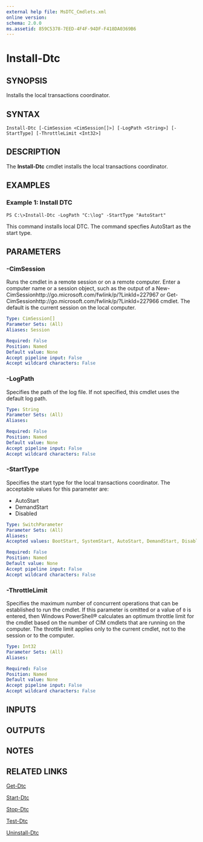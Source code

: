 ```yaml
---
external help file: MsDTC_Cmdlets.xml
online version: 
schema: 2.0.0
ms.assetid: 859C5378-7EED-4F4F-94DF-F418DA0369B6
---
```


# Install-Dtc

## SYNOPSIS
Installs the local transactions coordinator.

## SYNTAX

```
Install-Dtc [-CimSession <CimSession[]>] [-LogPath <String>] [-StartType] [-ThrottleLimit <Int32>]
```

## DESCRIPTION
The **Install-Dtc** cmdlet installs the local transactions coordinator.

## EXAMPLES

### Example 1: Install DTC
```
PS C:\>Install-Dtc -LogPath "C:\log" -StartType "AutoStart"
```

This command installs local DTC.
The command specfies AutoStart as the start type.

## PARAMETERS

### -CimSession
Runs the cmdlet in a remote session or on a remote computer.
Enter a computer name or a session object, such as the output of a New-CimSessionhttp://go.microsoft.com/fwlink/p/?LinkId=227967 or Get-CimSessionhttp://go.microsoft.com/fwlink/p/?LinkId=227966 cmdlet.
The default is the current session on the local computer.

```yaml
Type: CimSession[]
Parameter Sets: (All)
Aliases: Session

Required: False
Position: Named
Default value: None
Accept pipeline input: False
Accept wildcard characters: False
```

### -LogPath
Specifies the path of the log file.
If not specified, this cmdlet uses the default log path.

```yaml
Type: String
Parameter Sets: (All)
Aliases: 

Required: False
Position: Named
Default value: None
Accept pipeline input: False
Accept wildcard characters: False
```

### -StartType
Specifies the start type for the local transactions coordinator.
The acceptable values for this parameter are:

- AutoStart
- DemandStart
- Disabled

```yaml
Type: SwitchParameter
Parameter Sets: (All)
Aliases: 
Accepted values: BootStart, SystemStart, AutoStart, DemandStart, Disabled

Required: False
Position: Named
Default value: None
Accept pipeline input: False
Accept wildcard characters: False
```

### -ThrottleLimit
Specifies the maximum number of concurrent operations that can be established to run the cmdlet.
If this parameter is omitted or a value of `0` is entered, then Windows PowerShell® calculates an optimum throttle limit for the cmdlet based on the number of CIM cmdlets that are running on the computer.
The throttle limit applies only to the current cmdlet, not to the session or to the computer.

```yaml
Type: Int32
Parameter Sets: (All)
Aliases: 

Required: False
Position: Named
Default value: None
Accept pipeline input: False
Accept wildcard characters: False
```

## INPUTS

## OUTPUTS

## NOTES

## RELATED LINKS

[Get-Dtc](./Get-Dtc.md)

[Start-Dtc](./Start-Dtc.md)

[Stop-Dtc](./Stop-Dtc.md)

[Test-Dtc](./Test-Dtc.md)

[Uninstall-Dtc](./Uninstall-Dtc.md)

